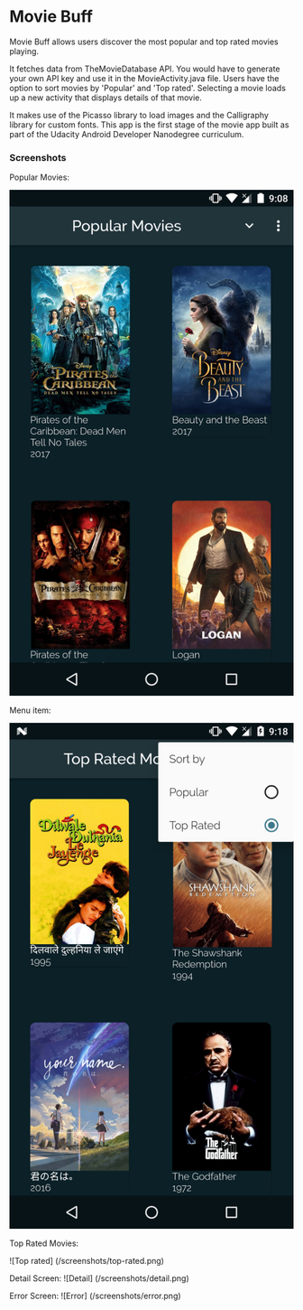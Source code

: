 # Movie Buff
Movie Buff allows users discover the most popular and top rated movies playing. 

It fetches data from TheMovieDatabase API. You would have to generate your own API key and use it in the MovieActivity.java file. 
Users have the option to sort movies by 'Popular' and 'Top rated'. Selecting a movie loads up a new activity that displays details of that movie. 

It makes use of the Picasso library to load images and the Calligraphy library for custom fonts. 
This app is the first stage of the movie app built as part of the Udacity Android Developer Nanodegree curriculum. 

### Screenshots 

Popular Movies:

![Popular](/screenshots/popular.png "Popular Movies")

Menu item:

![Sort by](/screenshots/menu.png)

Top Rated Movies:

![Top rated] (/screenshots/top-rated.png)

Detail Screen:
![Detail] (/screenshots/detail.png)

Error Screen:
![Error] (/screenshots/error.png)




